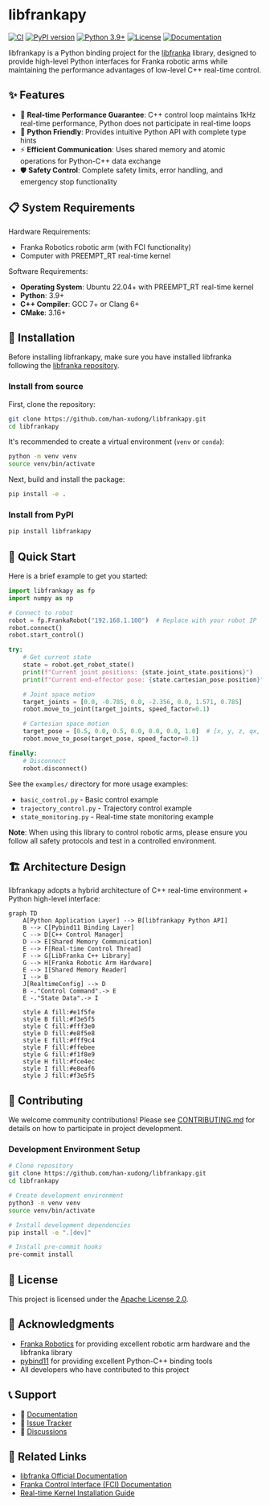 # libfrankapy

[![CI](https://github.com/han-xudong/libfrankapy/workflows/CI/badge.svg)](https://github.com/han-xudong/libfrankapy/actions) [![PyPI version](https://img.shields.io/pypi/v/libfrankapy)](https://pypi.org/project/libfrankapy/) [![Python 3.9+](https://img.shields.io/badge/python-3.9+-blue.svg)](https://www.python.org/downloads/) [![License](https://img.shields.io/badge/License-Apache%202.0-blue.svg)](https://opensource.org/licenses/Apache-2.0) [![Documentation](https://img.shields.io/badge/Documentation-released-blue.svg)](https://han-xudong.github.io/libfrankapy/)

libfrankapy is a Python binding project for the [libfranka](https://github.com/frankarobotics/libfranka) library, designed to provide high-level Python interfaces for Franka robotic arms while maintaining the performance advantages of low-level C++ real-time control.

## ✨ Features

- 🚀 **Real-time Performance Guarantee**: C++ control loop maintains 1kHz real-time performance, Python does not participate in real-time loops
- 🐍 **Python Friendly**: Provides intuitive Python API with complete type hints
- ⚡ **Efficient Communication**: Uses shared memory and atomic operations for Python-C++ data exchange
- 🛡️ **Safety Control**: Complete safety limits, error handling, and emergency stop functionality

## 📋 System Requirements

Hardware Requirements:

- Franka Robotics robotic arm (with FCI functionality)
- Computer with PREEMPT_RT real-time kernel

Software Requirements:

- **Operating System**: Ubuntu 22.04+ with PREEMPT_RT real-time kernel
- **Python**: 3.9+
- **C++ Compiler**: GCC 7+ or Clang 6+
- **CMake**: 3.16+

## 🚀 Installation

Before installing libfrankapy, make sure you have installed libfranka following the [libfranka repository](https://github.com/frankarobotics/libfranka).

### Install from source

First, clone the repository:

```bash
git clone https://github.com/han-xudong/libfrankapy.git
cd libfrankapy
```

It's recommended to create a virtual environment (`venv` or `conda`):

```bash
python -m venv venv
source venv/bin/activate
```

Next, build and install the package:

```bash
pip install -e .
```

### Install from PyPI

```bash
pip install libfrankapy
```

## 🎯 Quick Start

Here is a brief example to get you started:

```python
import libfrankapy as fp
import numpy as np

# Connect to robot
robot = fp.FrankaRobot("192.168.1.100")  # Replace with your robot IP
robot.connect()
robot.start_control()

try:
    # Get current state
    state = robot.get_robot_state()
    print(f"Current joint positions: {state.joint_state.positions}")
    print(f"Current end-effector pose: {state.cartesian_pose.position}")

    # Joint space motion
    target_joints = [0.0, -0.785, 0.0, -2.356, 0.0, 1.571, 0.785]
    robot.move_to_joint(target_joints, speed_factor=0.1)

    # Cartesian space motion
    target_pose = [0.5, 0.0, 0.5, 0.0, 0.0, 0.0, 1.0]  # [x, y, z, qx, qy, qz, qw]
    robot.move_to_pose(target_pose, speed_factor=0.1)

finally:
    # Disconnect
    robot.disconnect()
```

See the `examples/` directory for more usage examples:

- `basic_control.py` - Basic control example
- `trajectory_control.py` - Trajectory control example
- `state_monitoring.py` - Real-time state monitoring example

**Note**: When using this library to control robotic arms, please ensure you follow all safety protocols and test in a controlled environment.

## 🏗️ Architecture Design

libfrankapy adopts a hybrid architecture of C++ real-time environment + Python high-level interface:

```mermaid
graph TD
    A[Python Application Layer] --> B[libfrankapy Python API]
    B --> C[Pybind11 Binding Layer]
    C --> D[C++ Control Manager]
    D --> E[Shared Memory Communication]
    E --> F[Real-time Control Thread]
    F --> G[LibFranka C++ Library]
    G --> H[Franka Robotic Arm Hardware]
    E --> I[Shared Memory Reader]
    I --> B
    J[RealtimeConfig] --> D
    B -."Control Command".-> E
    E -."State Data".-> I
    
    style A fill:#e1f5fe
    style B fill:#f3e5f5
    style C fill:#fff3e0
    style D fill:#e8f5e8
    style E fill:#fff9c4
    style F fill:#ffebee
    style G fill:#f1f8e9
    style H fill:#fce4ec
    style I fill:#e8eaf6
    style J fill:#f3e5f5
```

## 🤝 Contributing

We welcome community contributions! Please see [CONTRIBUTING.md](CONTRIBUTING.md) for details on how to participate in project development.

### Development Environment Setup

```bash
# Clone repository
git clone https://github.com/han-xudong/libfrankapy.git
cd libfrankapy

# Create development environment
python3 -m venv venv
source venv/bin/activate

# Install development dependencies
pip install -e ".[dev]"

# Install pre-commit hooks
pre-commit install
```

## 📄 License

This project is licensed under the [Apache License 2.0](LICENSE).

## 🙏 Acknowledgments

- [Franka Robotics](https://www.franka.de/) for providing excellent robotic arm hardware and the libfranka library
- [pybind11](https://github.com/pybind/pybind11) for providing excellent Python-C++ binding tools
- All developers who have contributed to this project

## 📞 Support

- 📖 [Documentation](https://libfrankapy.readthedocs.io/)
- 🐛 [Issue Tracker](https://github.com/han-xudong/libfrankapy/issues)
- 💬 [Discussions](https://github.com/han-xudong/libfrankapy/discussions)

## 🔗 Related Links

- [libfranka Official Documentation](https://frankarobotics.github.io/docs/)
- [Franka Control Interface (FCI) Documentation](https://frankarobotics.github.io/docs/control_interface.html)
- [Real-time Kernel Installation Guide](https://frankarobotics.github.io/docs/installation_linux.html#setting-up-the-real-time-kernel)
